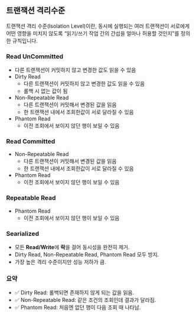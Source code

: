## 트랜잭션 격리수준

트랜잭션 격리 수준(Isolation Level)이란, 동시에 실행되는 여러 트랜잭션이 서로에게 어떤 영향을 미치지 않도록 “읽기/쓰기 작업 간의 간섭을 얼마나 허용할 것인지”를 정의한 규칙입니다.

### Read UnCommitted

- 다른 트랜잭션이 커밋하지 않고 변경한 값도 읽을 수 있음
- Dirty Read
    - 다른 트랜잭션이 커밋하지 않고 변경한 값도 읽을 수 있음
    - 롤백 시 없는 값이 됨
- Non-Repeatable Read
    - 다른 트랜잭션이 커밋해서 변경된 값을 읽음
    - 한 트랜잭션 내에서 조회한값이 서로 달라질 수 있음
- Phantom Read
    - 이전 조회에서 보이지 않던 행이 보일 수 있음

### **Read Committed**

- Non-Repeatable Read
    - 다른 트랜잭션이 커밋해서 변경된 값을 읽음
    - 한 트랜잭션 내에서 조회한값이 서로 달라질 수 있음
- Phantom Read
    - 이전 조회에서 보이지 않던 행이 보일 수 있음

### Repeatable Read

- Phantom Read
    - 이전 조회에서 보이지 않던 행이 보일 수 있음

### Searialized

- 모든 **Read/Write**에 **락**을 걸어 동시성을 완전히 제거.
- Dirty Read, Non-Repeatable Read, Phantom Read 모두 방지.
- 가장 높은 격리 수준이지만 성능 저하가 큼.

### 요약

- ✅ Dirty Read: 롤백되면 존재하지 않게 되는 값을 읽음.
- ✅ Non-Repeatable Read: 같은 조건의 조회인데 결과가 달라짐.
- ✅ Phantom Read: 처음엔 없던 행이 다음 조회 때 나타남.
